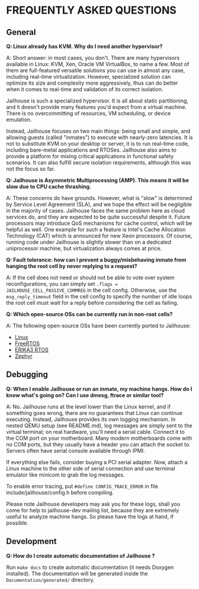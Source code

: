 FREQUENTLY ASKED QUESTIONS
==========================

General
-------

**Q: Linux already has KVM. Why do I need another hypervisor?**

A: Short answer: in most cases, you don't. There are many hypervisors available
in Linux: KVM, Xen, Oracle VM VirtualBox, to name a few. Most of them are
full-featured versatile solutions you can use in almost any case, including
real-time virtualization. However, specialized solution can optimize its size
and complexity more aggressively, thus can do better when it comes to real-time
and validation of its correct isolation.

Jailhouse is such a specialized hypervisor. It is all about static partitioning,
and it doesn't provide many features you'd expect from a virtual machine. There
is no overcommitting of resources, VM scheduling, or device emulation.

Instead, Jailhouse focuses on two main things: being small and simple, and
allowing guests (called "inmates") to execute with nearly-zero latencies. It is
not to substitute KVM on your desktop or server, it is to run real-time code,
including bare-metal applications and RTOSes. Jailhouse also aims to provide a
platform for mixing critical applications in functional safety scenarios.
It can also fulfill secure isolation requirements, although this was not the
focus so far.

**Q: Jailhouse is Asymmetric Multiprocessing (AMP). This means it will be slow due
to CPU cache thrashing.**

A: These concerns do have grounds. However, what is "slow" is determined by
Service Level Agreement (SLA), and we hope the effect will be negligible in the
majority of cases. Jailhouse faces the same problem here as cloud services do,
and they are expected to be quite successful despite it. Future processors may
introduce QoS mechanisms for cache control, which will be helpful as well. One
example for such a feature is Intel's Cache Allocation Technology (CAT) which is
announced for new Xeon processors. Of course, running code under Jailhouse is
slightly slower than on a dedicated uniprocessor machine, but virtualization
always comes at price.

**Q: Fault tolerance: how can I prevent a buggy/misbehaving inmate from hanging
the root cell by never replying to a request?**

A: If the cell does not need or should not be able to vote over system
reconfigurations, you can simply set ```.flags = JAILHOUSE_CELL_PASSIVE_COMMREG```
in the cell config.
Otherwise, use the ```msg_reply_timeout``` field in the cell config to specify
the number of idle loops the root cell must wait for a reply before considering
the cell as failing.

**Q: Which open-source OSs can be currently run in non-root cells?**

A: The following open-source OSs have been currently ported to Jailhouse:
* [Linux](Documentation/non-root-linux.txt)
* [FreeRTOS](https://github.com/siemens/freertos-cell)
* [ERIKA3 RTOS](http://www.erika-enterprise.com/wiki/index.php?title=ERIKA3_on_the_Jailhouse_hypervisor)
* [Zephyr](https://www.zephyrproject.org)


Debugging
---------

**Q: When I enable Jailhouse or run an inmate, my machine hangs. How do I know
what's going on? Can I use dmesg, ftrace or similar tool?**

A: No. Jailhouse runs at the level lower than the Linux kernel, and if something
goes wrong, there are no guarantees that Linux can continue executing. Instead,
Jailhouse provides its own logging mechanism. In nested QEMU setup (see
README.md), log messages are simply sent to the virtual terminal; on real
hardware, you'll need a serial cable. Connect it to the COM port on your
motherboard. Many modern motherboards come with no COM ports, but they usually
have a header you can attach the socket to. Servers often have serial console
available through IPMI.

If everything else fails, consider buying a PCI serial adapter. Now, attach
a Linux machine to the other side of serial connection and use terminal emulator
like minicom to grab the log messages.

To enable error tracing, put ```#define CONFIG_TRACE_ERROR``` in file
include/jailhouse/config.h before compiling.

Please note Jailhouse developers may ask you for these logs, shall you come for
help to jailhouse-dev mailing list, because they are extremely useful to analyze
machine hangs. So please have the logs at hand, if possible.


Development
-----------

**Q: How do I create automatic documentation of Jailhouse ?**

Run ```make docs``` to create automatic documentation (it needs Doxygen
installed). The documentation will be generated inside the
```Documentation/generated/``` directory.
